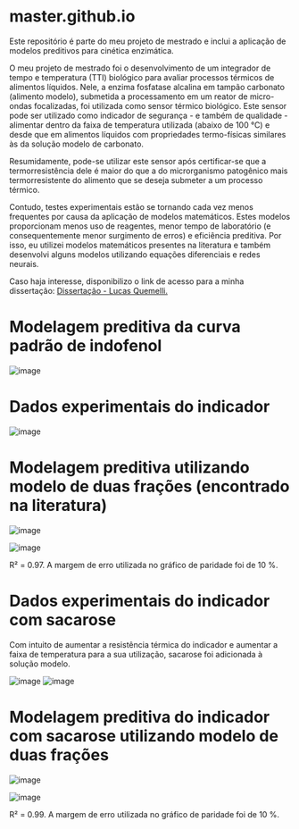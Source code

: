# master.github.io
Este repositório é parte do meu projeto de mestrado e inclui a aplicação de modelos preditivos para cinética enzimática. 

O meu projeto de mestrado foi o desenvolvimento de um integrador de tempo e temperatura (TTI) biológico para avaliar processos térmicos de alimentos líquidos. Nele, a enzima fosfatase alcalina em tampão carbonato (alimento modelo), submetida a processamento em um reator de micro-ondas focalizadas, foi utilizada como sensor térmico biológico. Este sensor pode ser utilizado como indicador de segurança - e também de qualidade - alimentar dentro da faixa de temperatura utilizada (abaixo de 100 °C) e desde que em alimentos líquidos com propriedades termo-físicas similares às da solução modelo de carbonato.

Resumidamente, pode-se utilizar este sensor após certificar-se que a termorresistência dele é maior do que a do microrganismo patogênico mais termorresistente do alimento que se deseja submeter a um processo térmico. 

Contudo, testes experimentais estão se tornando cada vez menos frequentes por causa da aplicação de modelos matemáticos. Estes modelos proporcionam menos uso de reagentes, menor tempo de laboratório (e consequentemente menor surgimento de erros) e eficiência preditiva. Por isso, eu utilizei modelos matemáticos presentes na literatura e também desenvolvi alguns modelos utilizando equações diferenciais e redes neurais.

Caso haja interesse, disponibilizo o link de acesso para a minha dissertação: [Dissertação - Lucas Quemelli.](https://www.teses.usp.br/teses/disponiveis/3/3137/tde-10122020-095647/pt-br.php)

# Modelagem preditiva da curva padrão de indofenol

![image](https://user-images.githubusercontent.com/81119854/124672398-5b647f80-de8d-11eb-83ce-02e91de0e7f5.png)

# Dados experimentais do indicador 

![image](https://user-images.githubusercontent.com/81119854/124675296-cf555680-de92-11eb-8db6-66dd9c3eea73.png)

# Modelagem preditiva utilizando modelo de duas frações (encontrado na literatura)

![image](https://user-images.githubusercontent.com/81119854/124675024-3a525d80-de92-11eb-9b83-26c5b2d91f41.png)

![image](https://user-images.githubusercontent.com/81119854/124674029-5523d280-de90-11eb-974e-83fe6f072c89.png)

R² = 0.97. A margem de erro utilizada no gráfico de paridade foi de 10 %.

# Dados experimentais do indicador com sacarose

Com intuito de aumentar a resistência térmica do indicador e aumentar a faixa de temperatura para a sua utilização, sacarose foi adicionada à solução modelo.

![image](https://user-images.githubusercontent.com/81119854/124675335-e2682680-de92-11eb-90d1-a5a4f5bc4511.png)
![image](https://user-images.githubusercontent.com/81119854/124675367-f1e76f80-de92-11eb-9304-bdacedd64cc8.png)

# Modelagem preditiva do indicador com sacarose utilizando modelo de duas frações

![image](https://user-images.githubusercontent.com/81119854/124675039-41796b80-de92-11eb-87c4-a499b0d25b86.png)

![image](https://user-images.githubusercontent.com/81119854/124674195-a8962080-de90-11eb-976e-b068613a7052.png)

R² = 0.99. A margem de erro utilizada no gráfico de paridade foi de 10 %.



